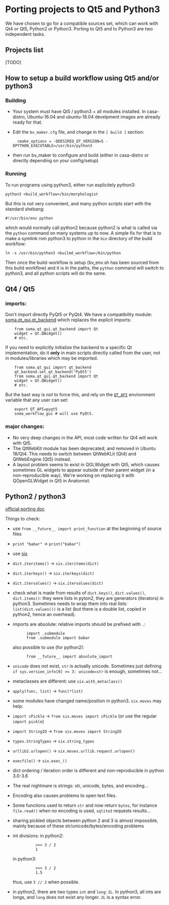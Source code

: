 Porting projects to Qt5 and Python3
===================================

We have chosen to go for a compatible sources set, which can work with Qt4 or Qt5, Python2 or Python3.
Porting to Qt5 and to Python3 are two independent tasks.

Projects list
-------------

\[TODO]

How to setup a build workflow using Qt5 and/or python3
------------------------------------------------------

### Building

* Your system must have Qt5 / python3 + all modules installed. In casa-distro, Ubuntu-16.04 and ubuntu-18.04 develpment images are already ready for that.
* Edit the `bv_maker.cfg` file, and change in the `[ build ]` section:

        cmake_options = -DDESIRED_QT_VERSION=5 -DPYTHON_EXECUTABLE=/usr/bin/python3
    
* then run bv_maker to configure and build (either in casa-distro or directly depending on your config/setup)

### Running

To run programs using python3, either run explicitely python3:

    python3 <build_workflow>/bin/morphologist
    
But this is not very convenient, and many python scripts start with the standard shebang:

    #!/usr/bin/env python
    
which would normally call python2 because python2 is what is called via the `python` command on many systems up to now.
A simple fix for that is to make a symlink rom python3 to python in the `bin` directory of the build workflow:

    ln -s /usr/bin/python3 <builmd_workflow>/bin/python
    
Then once the build-workflow is setup (bv_env.sh has been sourced from this build workflow) and it is in the paths, the `python` command will switch to python3, and all python scripts will do the same.


Qt4 / Qt5
---------

### imports:

Don't import directly PyQt5 or PyQt4. We have a compatibility module: [soma.qt_gui.qt_backend](http://brainvisa.info/soma-base/sphinx/api.html#module-soma.qt_gui.qt_backend) which replaces the explicit imports:

        from soma.qt_gui.qt_backend import Qt
        widget = Qt.QWidget()
        # etc.
        
If you need to explicitly initialize the backend to a specific Qt implementation, do it **only** in main scripts directly called from the user, not in modules/libraries which may be imported.

        from soma.qt_gui import qt_backend
        qt_backend.set_qt_backend('PyQt5')
        from soma.qt_gui.qt_backend import Qt
        widget = Qt.QWidget()
        # etc.

But the bast way is *not* to force this, and rely on the [`QT_API`](https://stackoverflow.com/questions/52930781/qt-api-environment-variable) environment variable that any user can set:

        export QT_API=pyqt5
        soma_workflow_gui # will use PyQt5.

### major changes:

* No very deep changes in the API, most code written for Qt4 will work with Qt5.
* The QtWebKit module has been deprecated, and removed in Ubuntu 18/Qt4. This needs to switch between QtWebKLit (Qt4) and QtWebEngine (Qt5) instead.
* A layout problem seems to exist in QGLWidget with Qt5, which causes sometimes GL widgets to appear outside of their parent widget (in a non-reproducible way). We're working on replacing it with QOpenGLWidget in Qt5 in Anatomist.


Python2 / python3
-----------------

[official porting doc](https://docs.python.org/3/howto/pyporting.html)

Things to check:

* use ``from __future__ import print_function`` at the beginning of source files
* ``print "babar"`` -> ``print("babar")``
* use [six](https://pythonhosted.org/six/)
* ``dict.iteritems()`` -> ``six.iteritems(dict)``
* ``dict.iterkeys()`` -> ``six.iterkeys(dict)``
* ``dict.itervalues()`` -> ``six.itervalues(dict)``
* check what is made from results of ``dict.keys()``, ``dict.values()``, ``dict.items()``: they were lists in pyton2, they are generators (iterators) in python3. Sometimes needs to wrap them into real lists: ``list(dict.values())`` is a list (but there is a double list, copied in python2, hence an overhead).
* imports are absolute: relative imports should be prefixed with `.`:

            import .submodule
            from .submodule import babar
  
  also possible to use (for python2):
            
            from __future__ import absolute_import
            
* `unicode` does not exist, `str` is actually unicode. Sometimes just defining `if sys.version_info[0] >= 3: unicode=str` is enough, sometimes not...
* metaclasses are different: use ``six.with_metaclass()``
* ``apply(func, list)`` -> ``func(*list)``
* some modules have changed name/position in python3. `six.moves` may help:
* ``import cPickle`` -> ``from six.moves import cPickle`` (or use the regular ``import pickle``)
* ``import StringIO`` -> ``from six.moves import StringIO``
* ``types.StringTypes`` -> ``six.string_types``
* ``urllib2.urlopen()`` -> ``six.moves.urllib.request.urlopen()``
* ``execfile()`` -> ``six.exec_()``
* dict ordering / iteration order is different and non-reproducible in python 3.0-3.6
* The real nightmare is strings: str, unicode, bytes, and encoding...
* Encoding also causes problems to open text files.
* Some functions used to return `str` and now return `bytes`, for instance ``file.read()`` when no encoding is used, ``sqlite3`` requests results...
* sharing pickled objects between python 2 and 3 is almost impossible, mainly because of these str/unicode/bytes/encoding problems
* int divisions: in python2:

                >>> 3 / 2
                1

  in python3:

                >>> 3 / 2
                1.5

  thus, use ``3 // 2`` when possible.
* in python2, there are two types `int` and `long`: `2L`. In python3, all ints are longs, and `long` does not exist any longer. `2L` is a syntax error.
